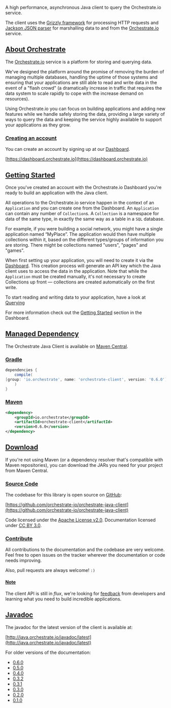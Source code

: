 A high performance, asynchronous Java client to query the Orchestrate.io service.

The client uses the [Grizzly framework](https://grizzly.java.net/) for
 processing HTTP requests and [Jackson JSON parser](http://wiki.fasterxml.com/JacksonHome)
 for marshalling data to and from the [Orchestrate.io](http://orchestrate.io/)
 service.

## <a name="about"></a> [About Orchestrate](#about)

The [Orchestrate.io](http://orchestrate.io/) service is a platform for storing
 and querying data.

We've designed the platform around the promise of removing the burden of managing
 multiple databases, handling the uptime of those systems and ensuring that
 your applications are still able to read and write data in the event of a
 "flash crowd" (a dramatically increase in traffic that requires the data system
 to scale rapidly to cope with the increase demand on resources).

Using Orchestrate.io you can focus on building applications and adding new
 features while we handle safely storing the data, providing a large variety of
 ways to query the data and keeping the service highly available to support your
 applications as they grow.

### <a name="create-account"></a> [Creating an account](#create-account)

You can create an account by signing up at our
 [Dashboard](https://dashboard.orchestrate.io/).

[https://dashboard.orchestrate.io](https://dashboard.orchestrate.io)

## <a name="getting-started"></a> [Getting Started](#getting-started)

Once you've created an account with the Orchestrate.io Dashboard you're ready to
 build an application with the Java client.

All operations to the Orchestrate.io service happen in the context of an
 `Application` and you can create one from the Dashboard. An `Application` can
 contain any number of `Collection`s. A `Collection` is a namespace for data of
 the same type, in exactly the same way as a table in a `SQL` database.

For example, if you were building a social network, you might have a single
 application named “MyPlace”. The application would then have multiple collections
 within it, based on the different types/groups of information you are storing.
 There might be collections named "users", "pages" and "games".

When first setting up your application, you will need to create it via the
 [Dashboard](https://dashboard.orchestrate.io/). This creation process will
 generate an API key which the Java client uses to access the data in the
 application. Note that while the `Application` must be created manually, it's
 not necessary to create Collections up front — collections are created
 automatically on the first write.

To start reading and writing data to your application, have a look at
 [Querying](/querying.html)

For more information check out the [Getting Started](https://dashboard.orchestrate.io/getting_started)
 section in the Dashboard.

## <a name="managed-dependency"></a> [Managed Dependency](#managed-dependency)

The Orchestrate Java Client is available on
 [Maven Central](http://search.maven.org/#search|gav|1|g%3A%22io.orchestrate%22%20AND%20a%3A%22orchestrate-client%22).

### <a name="gradle-deps"></a> [Gradle](#gradle-deps)

```groovy
dependencies {
    compile(
[group: 'io.orchestrate', name: 'orchestrate-client', version: '0.6.0']
    )
}
```

### <a name="maven-deps"></a> [Maven](#maven-deps)

```xml
<dependency>
    <groupId>io.orchestrate</groupId>
    <artifactId>orchestrate-client</artifactId>
    <version>0.6.0</version>
</dependency>
```

## <a name="download"></a> [Download](#download)

If you're not using Maven (or a dependency resolver that's compatible with Maven
 repositories), you can download the JARs you need for your project from Maven
 Central.

### <a name="java-client-source"></a> [Source Code](#java-client-source)</a>

The codebase for this library is open source on
 [GitHub](https://github.com/orchestrate-io/orchestrate-java-client):

[https://github.com/orchestrate-io/orchestrate-java-client](https://github.com/orchestrate-io/orchestrate-java-client)

Code licensed under the [Apache License v2.0](http://www.apache.org/licenses/LICENSE-2.0).
 Documentation licensed under [CC BY 3.0](http://creativecommons.org/licenses/by/3.0/).

### <a name="java-client-contribute"></a> [Contribute](#java-client-contribute)

All contributions to the documentation and the codebase are very welcome. Feel
 free to open issues on the tracker wherever the documentation or code needs
 improving.

Also, pull requests are always welcome\! `:)`

#### <a name="java-client-note"></a> [Note](#java-client-note)

The client API is still in _flux_, we're looking for [feedback](/feedback.html)
 from developers and learning what you need to build incredible applications.

## <a name="javadoc"></a> [Javadoc](#javadoc)

The javadoc for the latest version of the client is available at:

[http://java.orchestrate.io/javadoc/latest](http://java.orchestrate.io/javadoc/latest)

For older versions of the documentation:

* [0.6.0](http://java.orchestrate.io/javadoc/0.6.0/)
* [0.5.0](http://java.orchestrate.io/javadoc/0.5.0/)
* [0.4.0](http://java.orchestrate.io/javadoc/0.4.0/)
* [0.3.2](http://java.orchestrate.io/javadoc/0.3.2/)
* [0.3.1](http://java.orchestrate.io/javadoc/0.3.1/)
* [0.3.0](http://java.orchestrate.io/javadoc/0.3.0/)
* [0.2.0](http://java.orchestrate.io/javadoc/0.2.0/)
* [0.1.0](http://java.orchestrate.io/javadoc/0.1.0/)
